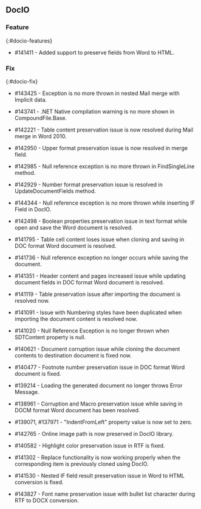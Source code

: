 ## DocIO

### Feature
{:#docio-features}

* \#141411 - Added support to preserve fields from Word to HTML.

### Fix
{:#docio-fix}

* \#143425 - Exception is no more thrown in nested Mail merge with Implicit data.

* \#143741 - .NET Native compilation warning is no more shown in CompoundFile.Base.

* \#142221 - Table content preservation issue is now resolved during Mail merge in Word 2010.

* \#142950 - Upper format preservation issue is now resolved in merge field.

* \#142985 - Null reference exception is no more thrown in FindSingleLine method.

* \#142929 - Number format preservation issue is resolved in UpdateDocumentFields method.

* \#144344 - Null reference exception is no more thrown while inserting IF Field in DocIO.

* \#142498 - Boolean properties preservation issue in text format while open and save the Word document is resolved.

* \#141795 - Table cell content loses issue when cloning and saving in DOC format Word document is resolved.

* \#141736 - Null reference exception no longer occurs while saving the document.

* \#141351 - Header content and pages increased issue while updating document fields in DOC format Word document is resolved.

* \#141119 - Table preservation issue after importing the document is resolved now.

* \#141091 - Issue with Numbering styles have been duplicated when importing the document content is resolved now.

* \#141020 - Null Reference Exception is no longer thrown when SDTContent property is null.

* \#140621 - Document corruption issue while cloning the document contents to destination document is fixed now.

* \#140477 - Footnote number preservation issue in DOC format Word document is fixed.

* \#139214 - Loading the generated document no longer throws Error Message.

* \#138961 - Corruption and Macro preservation issue while saving in DOCM format Word document has been resolved.

* \#139071, \#137971 - "IndentFromLeft" property value is now set to zero.

* \#142765 - Online image path is now preserved in DocIO library.

* \#140582 - Highlight color preservation issue in RTF is fixed.

* \#141302 - Replace functionality is now working properly when the corresponding item is previously cloned using DocIO.

* \#141530 - Nested IF field result preservation issue in Word to HTML conversion is fixed.

* \#143827 - Font name preservation issue with bullet list character during RTF to DOCX conversion.